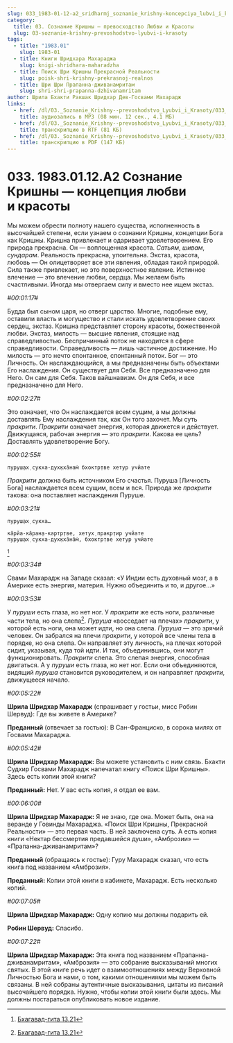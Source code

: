 ```yaml
---
slug: 033_1983-01-12-a2_sridharmj_soznanie_krishny-koncepciya_lubvi_i_krasoty
category:
  title: 03. Сознание Кришны — превосходство Любви и Красоты
  slug: 03-soznanie-krishny-prevoshodstvo-lyubvi-i-krasoty
tags:
  - title: "1983.01"
    slug: 1983-01
  - title: Книги Шридхара Махараджа
    slug: knigi-shridhara-maharadzha
  - title: Поиск Шри Кришны Прекрасной Реальности
    slug: poisk-shri-krishny-prekrasnoj-realnos
  - title: Шри Шри Прапанна-дживанамритам
    slug: shri-shri-prapanna-dzhivanamritam
author: Шрила Бхакти Ракшак Шридхар Дев-Госвами Махарадж
links:
  - href: /dl/03._Soznanie_Krishny--prevoshodstvo_Lyubvi_i_Krasoty/033_1983.01.12.A2_SridharMj_Soznanie_Krishny-koncepciya_lubvi_i_krasoty.mp3
    title: аудиозапись в MP3 (08 мин. 12 сек., 4.1 МБ)
  - href: /dl/03._Soznanie_Krishny--prevoshodstvo_Lyubvi_i_Krasoty/033_1983.01.12.A2_SridharMj_Soznanie_Krishny-koncepciya_lubvi_i_krasoty.rtf
    title: транскрипцию в RTF (81 КБ)
  - href: /dl/03._Soznanie_Krishny--prevoshodstvo_Lyubvi_i_Krasoty/033_1983.01.12.A2_SridharMj_Soznanie_Krishny-koncepciya_lubvi_i_krasoty.pdf
    title: транскрипцию в PDF (147 КБ)
---
```


# 033. 1983.01.12.A2 Сознание Кришны — концепция любви и красоты

Мы можем обрести полноту нашего существа, исполненность в высочайшей степени, если узнаем о сознании Кришны, концепции Бога как Кришны. Кришна привлекает и одаривает удовлетворением. Его природа прекрасна. Он — воплощенная красота. *Сатьям*, *шивам*, *сундарам*. Реальность прекрасна, упоительна. Экстаз, красота, любовь — Он олицетворяет все эти явления, обладая такой природой. Сила также привлекает, но это поверхностное явление. Истинное влечение — это влечение любви, сердца. Мы желаем быть счастливыми. Иногда мы отвергаем силу и вместо нее ищем экстаз.

*#00:01:17#*

Будда был сыном царя, но отверг царство. Многие, подобные ему, оставили власть и могущество и стали искать удовлетворение своих сердец, экстаз. Кришна представляет сторону красоты, божественной любви. Экстаз, милость — высшие явления, стоящие над справедливостью. Беспричинный поток не находится в сфере справедливости. Справедливость — лишь частичное достижение. Но милость — это нечто спонтанное, спонтанный поток. Бог — это Личность. Он наслаждающийся, а мы предназначены быть объектами Его наслаждения. Он существует для Себя. Все предназначено для Него. Он сам для Себя. Таков вайшнавизм. Он для Себя, и все предназначено для Него.

*#00:02:27#*

Это означает, что Он наслаждается всем сущим, а мы должны доставлять Ему наслаждения так, как Он того захочет. Мы суть *пракрити*. *Пракрити* означает энергия, которая движется и действует. Движущаяся, рабочая энергия — это *пракрити*. Какова ее цель? Доставлять удовлетворение Богу.

*#00:02:55#*

    пуруш̣ах̣ сукха-дух̣кха̄нам̇ бхоктр̣тве хетур учйате

*Пракрити* должна быть источником Его счастья. Пуруша [Личность Бога] наслаждается всем сущим, всем и вся. Природа же *пракрити* такова: она поставляет наслаждения Пуруше.

*#00:03:21#*

    пуруш̣ах̣ сукха…

    ка̄рйа-ка̄ран̣а-картр̣тве, хетух̣ пракр̣тир учйате
    пуруш̣ах̣ сукха-дух̣кха̄на̄м̇, бхоктр̣тве хетур учйате
[^_ftn1]

*#00:03:34#*

Свами Махарадж на Западе сказал: «У Индии есть духовный мозг, а в Америке есть энергия, материя. Нужно объединить и то, и другое…»

*#00:03:53#*

У *пуруши* есть глаза, но нет ног. У *пракрити* же есть ноги, различные части тела, но она слепа[^_ftn2]. *Пуруша* «восседает на плечах» *пракрити*, у которой есть ноги, она может идти, но она слепа. *Пуруша* — это зрячий человек. Он забрался на плечи *пракрити*, у которой все члены тела в порядке, но она слепа. Он направляет эту личность, на плечах которой сидит, указывая, куда той идти. И так, объединившись, они могут функционировать. *Пракрити* слепа. Это слепая энергия, способная двигаться. А у *пуруши* есть глаза, но нет ног. Если они объединяются, видящий *пуруша* становится руководителем, и он направляет *пракрити*, движущееся начало.

*#00:05:22#*

**Шрила Шридхар Махарадж** (спрашивает у гостьи, мисс Робин Шервуд): Где вы живете в Америке?

**Преданный** (отвечает за гостью): В Сан-Франциско, в сорока милях от Госвами Махараджа.

*#00:05:42#*

**Шрила Шридхар Махарадж:** Вы можете установить с ним связь. Бхакти Судхир Госвами Махарадж напечатал книгу «Поиск Шри Кришны». Здесь есть копии этой книги?

**Преданный:** Нет. У вас есть копия, я отдал ее вам.

*#00:06:00#*

**Шрила Шридхар Махарадж:** Я не знаю, где она. Может быть, она на веранде у Говинды Махараджа. «Поиск Шри Кришны, Прекрасной Реальности» — это первая часть. В ней заключена суть. А есть копия книги «Нектар бессмертия предавшейся души», «Амброзии» — «Прапанна-дживанамритам»?

**Преданный** (обращаясь к гостье): Гуру Махарадж сказал, что есть книга под названием «Амброзия».

**Преданный:** Копии этой книги в кабинете, Махарадж. Есть несколько копий.

*#00:07:05#*

**Шрила Шридхар Махарадж:** Одну копию мы должны подарить ей.

**Робин Шервуд:** Спасибо.

*#00:07:22#*

**Шрила Шридхар Махарадж:** Эта книга под названием «Прапанна-дживанамритам», «Амброзия» — это собрание высказываний многих святых. В этой книге речь идет о взаимоотношениях между Верховной Личностью Бога и нами, о том, какими отношениями мы можем быть связаны. В ней собраны аутентичные высказывания, цитаты из писаний высочайшего порядка. Нужно, чтобы копии этой книги были здесь. Мы должны постараться опубликовать новое издание.



[^_ftn1]: [Бхагавад-гита 13.21](../notes/bhagavad-gita/bhagavad-gita-13-21.md)

[^_ftn2]: [Бхагавад-гита 13.21](../notes/bhagavad-gita/bhagavad-gita-13-21.md)
